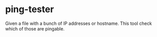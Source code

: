 # ping-tester
Given a file with a bunch of IP addresses or hostname. This tool check which of those are pingable.
